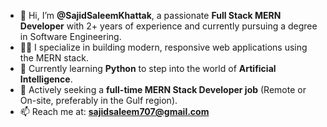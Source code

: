 - 👋 Hi, I’m **@SajidSaleemKhattak**, a passionate **Full Stack MERN Developer** with 2+ years of experience and currently pursuing a degree in Software Engineering.  
- 👨‍💻 I specialize in building modern, responsive web applications using the MERN stack.  
- 🌱 Currently learning **Python** to step into the world of **Artificial Intelligence**.  
- 💼 Actively seeking a **full-time MERN Stack Developer job** (Remote or On-site, preferably in the Gulf region).  
- 📫 Reach me at: **sajidsaleem707@gmail.com**
